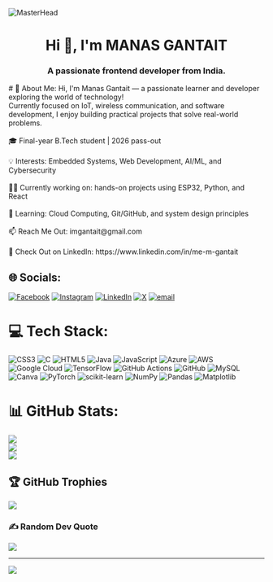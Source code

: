 ![MasterHead](https://user-images.githubusercontent.com/74038190/213910845-af37a709-8995-40d6-be59-724526e3c3d7.gif)
<h1 align="center">Hi 👋, I'm MANAS GANTAIT</h1>
<h3 align="center">A passionate frontend developer from India.</h3>
# 💫 About Me:
Hi, I'm Manas Gantait — a passionate learner and developer exploring the world of technology!<br>Currently focused on IoT, wireless communication, and software development, I enjoy building practical projects that solve real-world problems.<br><br>🎓 Final-year B.Tech student | 2026 pass-out<br><br>💡 Interests: Embedded Systems, Web Development, AI/ML, and Cybersecurity<br><br>👨‍💻 Currently working on: hands-on projects using ESP32, Python, and React<br><br>🌱 Learning: Cloud Computing, Git/GitHub, and system design principles<br><br>📫 Reach Me Out: imgantait@gmail.com<br><br>👔 Check Out on LinkedIn: https://www.linkedin.com/in/me-m-gantait


## 🌐 Socials:
[![Facebook](https://img.shields.io/badge/Facebook-%231877F2.svg?logo=Facebook&logoColor=white)](https://facebook.com/manas.gantait.8) [![Instagram](https://img.shields.io/badge/Instagram-%23E4405F.svg?logo=Instagram&logoColor=white)](https://instagram.com/immanas__) [![LinkedIn](https://img.shields.io/badge/LinkedIn-%230077B5.svg?logo=linkedin&logoColor=white)](https://linkedin.com/in/me-m-gantait) [![X](https://img.shields.io/badge/X-black.svg?logo=X&logoColor=white)](https://x.com/memanas__) [![email](https://img.shields.io/badge/Email-D14836?logo=gmail&logoColor=white)](mailto:imgantait@gmail.com) 

# 💻 Tech Stack:
![CSS3](https://img.shields.io/badge/css3-%231572B6.svg?style=for-the-badge&logo=css3&logoColor=white) ![C](https://img.shields.io/badge/c-%2300599C.svg?style=for-the-badge&logo=c&logoColor=white) ![HTML5](https://img.shields.io/badge/html5-%23E34F26.svg?style=for-the-badge&logo=html5&logoColor=white) ![Java](https://img.shields.io/badge/java-%23ED8B00.svg?style=for-the-badge&logo=openjdk&logoColor=white) ![JavaScript](https://img.shields.io/badge/javascript-%23323330.svg?style=for-the-badge&logo=javascript&logoColor=%23F7DF1E) ![Azure](https://img.shields.io/badge/azure-%230072C6.svg?style=for-the-badge&logo=microsoftazure&logoColor=white) ![AWS](https://img.shields.io/badge/AWS-%23FF9900.svg?style=for-the-badge&logo=amazon-aws&logoColor=white) ![Google Cloud](https://img.shields.io/badge/GoogleCloud-%234285F4.svg?style=for-the-badge&logo=google-cloud&logoColor=white) ![TensorFlow](https://img.shields.io/badge/TensorFlow-%23FF6F00.svg?style=for-the-badge&logo=TensorFlow&logoColor=white) ![GitHub Actions](https://img.shields.io/badge/github%20actions-%232671E5.svg?style=for-the-badge&logo=githubactions&logoColor=white) ![GitHub](https://img.shields.io/badge/github-%23121011.svg?style=for-the-badge&logo=github&logoColor=white) ![MySQL](https://img.shields.io/badge/mysql-4479A1.svg?style=for-the-badge&logo=mysql&logoColor=white) ![Canva](https://img.shields.io/badge/Canva-%2300C4CC.svg?style=for-the-badge&logo=Canva&logoColor=white) ![PyTorch](https://img.shields.io/badge/PyTorch-%23EE4C2C.svg?style=for-the-badge&logo=PyTorch&logoColor=white) ![scikit-learn](https://img.shields.io/badge/scikit--learn-%23F7931E.svg?style=for-the-badge&logo=scikit-learn&logoColor=white) ![NumPy](https://img.shields.io/badge/numpy-%23013243.svg?style=for-the-badge&logo=numpy&logoColor=white) ![Pandas](https://img.shields.io/badge/pandas-%23150458.svg?style=for-the-badge&logo=pandas&logoColor=white) ![Matplotlib](https://img.shields.io/badge/Matplotlib-%23ffffff.svg?style=for-the-badge&logo=Matplotlib&logoColor=black)
# 📊 GitHub Stats:
![](https://github-readme-stats.vercel.app/api?username=immanas&theme=shadow_red&hide_border=false&include_all_commits=false&count_private=false)<br/>
![](https://nirzak-streak-stats.vercel.app/?user=immanas&theme=shadow_red&hide_border=false)<br/>
![](https://github-readme-stats.vercel.app/api/top-langs/?username=immanas&theme=shadow_red&hide_border=false&include_all_commits=false&count_private=false&layout=compact)

## 🏆 GitHub Trophies
![](https://github-profile-trophy.vercel.app/?username=immanas&theme=radical&no-frame=false&no-bg=true&margin-w=4)

### ✍️ Random Dev Quote
![](https://quotes-github-readme.vercel.app/api?type=horizontal&theme=radical)

---
[![](https://visitcount.itsvg.in/api?id=immanas&icon=0&color=0)](https://visitcount.itsvg.in)

<!-- Proudly created with GPRM ( https://gprm.itsvg.in ) -->
